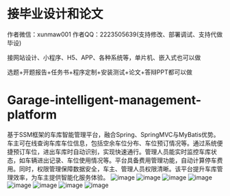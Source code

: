 # 接毕业设计和论文
作者微信：xunmaw001  作者QQ：2223505639(支持修改、部署调试、支持代做毕设)

接网站设计、小程序、H5、APP、各种系统等，单片机、嵌入式也可以做

选题+开题报告+任务书+程序定制+安装测试+论文+答辩PPT都可以做
# Garage-intelligent-management-platform
基于SSM框架的车库智能管理平台，融合Spring、SpringMVC与MyBatis优势。车主可在线查询车库车位信息，包括空余车位分布、车位预订情况等。通过系统便捷预订车位，进出车库时自动识别，实现快速通行。管理人员能实时监控车库状态，如车辆进出记录、车位使用情况等。平台具备费用管理功能，自动计算停车费用。同时，权限管理保障数据安全，车主、管理人员权限清晰。该平台提升车库管理效率，为车主提供智能化服务体验。
![image](https://github.com/user-attachments/assets/54d0c90d-3e0f-4a6d-99bb-065d8daa148a)
![image](https://github.com/user-attachments/assets/a70dce81-907a-4215-8a15-d55645405a24)
![image](https://github.com/user-attachments/assets/d025cf76-bade-4f87-bdc0-7c0cf9d3163a)
![image](https://github.com/user-attachments/assets/9759cc98-68b8-4bd8-834d-9c288894faf6)
![image](https://github.com/user-attachments/assets/5dbbd65b-bb5a-4c68-9f59-4b4b764513b2)
![image](https://github.com/user-attachments/assets/8429f0e5-e823-4ee0-bc19-e284631fa814)
![image](https://github.com/user-attachments/assets/7d51ec2e-895f-4fa3-a40e-a55d647d2ab4)
![image](https://github.com/user-attachments/assets/cc64ac9b-499e-417d-8eef-4566be07428b)
